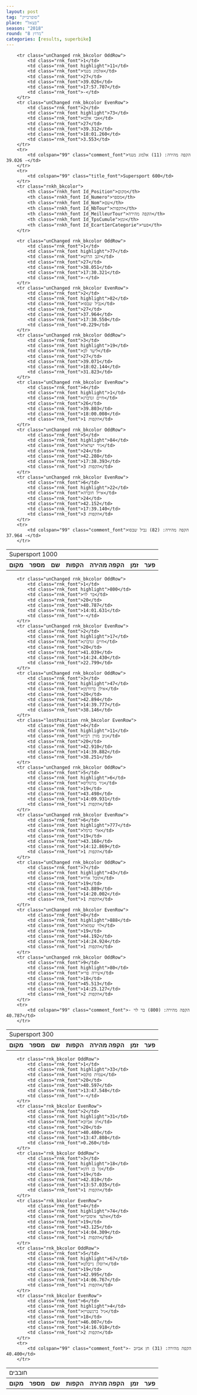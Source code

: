 ```yaml
---
layout: post
tag: "סופרבייק"
place: "פצאל"
season: "2018"
round: "מרוץ 8"
categories: [results, superbike]
---
```

<table class="line_color">
        <tr>
            <td colspan="99" class="title_font">Supersport 1000</td>
        </tr>
        <tr class="rnkh_bkcolor">
            <th class="rnkh_font Id_Position">מקום</th>
            <th class="rnkh_font Id_Numero">מספר</th>
            <th class="rnkh_font Id_Nom">שם</th>
            <th class="rnkh_font Id_NbTour">הקפות</th>
            <th class="rnkh_font Id_MeilleurTour">הקפה מהירה</th>
            <th class="rnkh_font Id_TpsCumule">זמן</th>
            <th class="rnkh_font Id_Ecart1erCategorie">פער</th>
        </tr>

        <tr class="unChanged rnk_bkcolor OddRow">
            <td class="rnk_font">1</td>
            <td class="rnk_font highlight">11</td>
            <td class="rnk_font">אלמוג מנגד</td>
            <td class="rnk_font">27</td>
            <td class="rnk_font">39.026</td>
            <td class="rnk_font">17:57.707</td>
            <td class="rnk_font">-</td>
        </tr>
        <tr class="unChanged rnk_bkcolor EvenRow">
            <td class="rnk_font">2</td>
            <td class="rnk_font highlight">73</td>
            <td class="rnk_font">אבי אלבז</td>
            <td class="rnk_font">27</td>
            <td class="rnk_font">39.312</td>
            <td class="rnk_font">18:01.260</td>
            <td class="rnk_font">3.553</td>
        </tr>
        <tr>
            <td colspan="99" class="comment_font">הקפה מהירה: (11) אלמוג מנגד - 39.026</td>
        </tr>
        <tr>
            <td colspan="99" class="title_font">Supersport 600</td>
        </tr>
        <tr class="rnkh_bkcolor">
            <th class="rnkh_font Id_Position">מקום</th>
            <th class="rnkh_font Id_Numero">מספר</th>
            <th class="rnkh_font Id_Nom">שם</th>
            <th class="rnkh_font Id_NbTour">הקפות</th>
            <th class="rnkh_font Id_MeilleurTour">הקפה מהירה</th>
            <th class="rnkh_font Id_TpsCumule">זמן</th>
            <th class="rnkh_font Id_Ecart1erCategorie">פער</th>
        </tr>

        <tr class="unChanged rnk_bkcolor OddRow">
            <td class="rnk_font">1</td>
            <td class="rnk_font highlight">77</td>
            <td class="rnk_font">יוגב הרוש</td>
            <td class="rnk_font">27</td>
            <td class="rnk_font">38.051</td>
            <td class="rnk_font">17:30.321</td>
            <td class="rnk_font">-</td>
        </tr>
        <tr class="unChanged rnk_bkcolor EvenRow">
            <td class="rnk_font">2</td>
            <td class="rnk_font highlight">82</td>
            <td class="rnk_font">נביל שבסו</td>
            <td class="rnk_font">27</td>
            <td class="rnk_font">37.964</td>
            <td class="rnk_font">17:30.550</td>
            <td class="rnk_font">0.229</td>
        </tr>
        <tr class="unChanged rnk_bkcolor OddRow">
            <td class="rnk_font">3</td>
            <td class="rnk_font highlight">19</td>
            <td class="rnk_font">ליעד לב</td>
            <td class="rnk_font">27</td>
            <td class="rnk_font">39.071</td>
            <td class="rnk_font">18:02.144</td>
            <td class="rnk_font">31.823</td>
        </tr>
        <tr class="unChanged rnk_bkcolor EvenRow">
            <td class="rnk_font">4</td>
            <td class="rnk_font highlight">1</td>
            <td class="rnk_font">חיים זנדברג</td>
            <td class="rnk_font">26</td>
            <td class="rnk_font">39.803</td>
            <td class="rnk_font">18:00.008</td>
            <td class="rnk_font">1 הקפות</td>
        </tr>
        <tr class="unChanged rnk_bkcolor OddRow">
            <td class="rnk_font">5</td>
            <td class="rnk_font highlight">84</td>
            <td class="rnk_font">ניר ישראל</td>
            <td class="rnk_font">24</td>
            <td class="rnk_font">42.208</td>
            <td class="rnk_font">17:38.393</td>
            <td class="rnk_font">3 הקפות</td>
        </tr>
        <tr class="unChanged rnk_bkcolor EvenRow">
            <td class="rnk_font">6</td>
            <td class="rnk_font highlight">22</td>
            <td class="rnk_font">אייל חוברה</td>
            <td class="rnk_font">24</td>
            <td class="rnk_font">42.152</td>
            <td class="rnk_font">17:39.140</td>
            <td class="rnk_font">3 הקפות</td>
        </tr>
        <tr>
            <td colspan="99" class="comment_font">הקפה מהירה: (82) נביל שבסו - 37.964</td>
        </tr>
</table>
<table class="line_color">
        <tr>
            <td colspan="99" class="title_font">Supersport 300</td>
        </tr>
        <tr class="rnkh_bkcolor">
            <th class="rnkh_font Id_Position">מקום</th>
            <th class="rnkh_font Id_Numero">מספר</th>
            <th class="rnkh_font Id_Nom">שם</th>
            <th class="rnkh_font Id_NbTour">הקפות</th>
            <th class="rnkh_font Id_MeilleurTour">הקפה מהירה</th>
            <th class="rnkh_font Id_TpsCumule">זמן</th>
            <th class="rnkh_font Id_Ecart1erCategorie">פער</th>
        </tr>

        <tr class="unChanged rnk_bkcolor OddRow">
            <td class="rnk_font">1</td>
            <td class="rnk_font highlight">800</td>
            <td class="rnk_font">בר לוי</td>
            <td class="rnk_font">20</td>
            <td class="rnk_font">40.787</td>
            <td class="rnk_font">14:01.631</td>
            <td class="rnk_font">-</td>
        </tr>
        <tr class="unChanged rnk_bkcolor EvenRow">
            <td class="rnk_font">2</td>
            <td class="rnk_font highlight">17</td>
            <td class="rnk_font">חיים זנדברג</td>
            <td class="rnk_font">20</td>
            <td class="rnk_font">41.039</td>
            <td class="rnk_font">14:24.430</td>
            <td class="rnk_font">22.799</td>
        </tr>
        <tr class="unChanged rnk_bkcolor OddRow">
            <td class="rnk_font">3</td>
            <td class="rnk_font highlight">47</td>
            <td class="rnk_font">אילן ברוורמן</td>
            <td class="rnk_font">20</td>
            <td class="rnk_font">42.894</td>
            <td class="rnk_font">14:39.777</td>
            <td class="rnk_font">38.146</td>
        </tr>
        <tr class="lostPosition rnk_bkcolor EvenRow">
            <td class="rnk_font">4</td>
            <td class="rnk_font highlight">11</td>
            <td class="rnk_font">ניב מורן רבין</td>
            <td class="rnk_font">20</td>
            <td class="rnk_font">42.910</td>
            <td class="rnk_font">14:39.882</td>
            <td class="rnk_font">38.251</td>
        </tr>
        <tr class="unChanged rnk_bkcolor OddRow">
            <td class="rnk_font">5</td>
            <td class="rnk_font highlight">6</td>
            <td class="rnk_font">ניר מרגוליס</td>
            <td class="rnk_font">19</td>
            <td class="rnk_font">43.498</td>
            <td class="rnk_font">14:09.931</td>
            <td class="rnk_font">1 הקפות</td>
        </tr>
        <tr class="unChanged rnk_bkcolor EvenRow">
            <td class="rnk_font">6</td>
            <td class="rnk_font highlight">777</td>
            <td class="rnk_font">אלי כרמל</td>
            <td class="rnk_font">19</td>
            <td class="rnk_font">43.168</td>
            <td class="rnk_font">14:12.869</td>
            <td class="rnk_font">1 הקפות</td>
        </tr>
        <tr class="unChanged rnk_bkcolor OddRow">
            <td class="rnk_font">7</td>
            <td class="rnk_font highlight">43</td>
            <td class="rnk_font">תובל ארד</td>
            <td class="rnk_font">19</td>
            <td class="rnk_font">43.889</td>
            <td class="rnk_font">14:20.002</td>
            <td class="rnk_font">1 הקפות</td>
        </tr>
        <tr class="unChanged rnk_bkcolor EvenRow">
            <td class="rnk_font">8</td>
            <td class="rnk_font highlight">888</td>
            <td class="rnk_font">לוי שמואל</td>
            <td class="rnk_font">19</td>
            <td class="rnk_font">44.192</td>
            <td class="rnk_font">14:24.924</td>
            <td class="rnk_font">1 הקפות</td>
        </tr>
        <tr class="unChanged rnk_bkcolor OddRow">
            <td class="rnk_font">9</td>
            <td class="rnk_font highlight">80</td>
            <td class="rnk_font">שירה פרי</td>
            <td class="rnk_font">18</td>
            <td class="rnk_font">45.513</td>
            <td class="rnk_font">14:25.127</td>
            <td class="rnk_font">2 הקפות</td>
        </tr>
        <tr>
            <td colspan="99" class="comment_font">הקפה מהירה: (800) בר לוי - 40.787</td>
        </tr>
</table>
<table class="line_color">
        <tr>
            <td colspan="99" class="title_font">חובבים</td>
        </tr>
        <tr class="rnkh_bkcolor">
            <th class="rnkh_font Id_Position">מקום</th>
            <th class="rnkh_font Id_Numero">מספר</th>
            <th class="rnkh_font Id_Nom">שם</th>
            <th class="rnkh_font Id_NbTour">הקפות</th>
            <th class="rnkh_font Id_MeilleurTour">הקפה מהירה</th>
            <th class="rnkh_font Id_TpsCumule">זמן</th>
            <th class="rnkh_font Id_Ecart1erCategorie">פער</th>
        </tr>

        <tr class="rnk_bkcolor OddRow">
            <td class="rnk_font">1</td>
            <td class="rnk_font highlight">33</td>
            <td class="rnk_font">עמית פוקס</td>
            <td class="rnk_font">20</td>
            <td class="rnk_font">40.597</td>
            <td class="rnk_font">13:47.548</td>
            <td class="rnk_font">-</td>
        </tr>
        <tr class="rnk_bkcolor EvenRow">
            <td class="rnk_font">2</td>
            <td class="rnk_font highlight">31</td>
            <td class="rnk_font">חן אביוב</td>
            <td class="rnk_font">20</td>
            <td class="rnk_font">40.400</td>
            <td class="rnk_font">13:47.808</td>
            <td class="rnk_font">0.260</td>
        </tr>
        <tr class="rnk_bkcolor OddRow">
            <td class="rnk_font">3</td>
            <td class="rnk_font highlight">18</td>
            <td class="rnk_font">גל בן דהן</td>
            <td class="rnk_font">19</td>
            <td class="rnk_font">42.810</td>
            <td class="rnk_font">13:57.035</td>
            <td class="rnk_font">1 הקפות</td>
        </tr>
        <tr class="rnk_bkcolor EvenRow">
            <td class="rnk_font">4</td>
            <td class="rnk_font highlight">74</td>
            <td class="rnk_font">אלעד איסוביץ</td>
            <td class="rnk_font">19</td>
            <td class="rnk_font">43.125</td>
            <td class="rnk_font">14:04.309</td>
            <td class="rnk_font">1 הקפות</td>
        </tr>
        <tr class="rnk_bkcolor OddRow">
            <td class="rnk_font">5</td>
            <td class="rnk_font highlight">67</td>
            <td class="rnk_font">רוסלן נייבלט</td>
            <td class="rnk_font">19</td>
            <td class="rnk_font">42.995</td>
            <td class="rnk_font">14:06.767</td>
            <td class="rnk_font">1 הקפות</td>
        </tr>
        <tr class="rnk_bkcolor EvenRow">
            <td class="rnk_font">6</td>
            <td class="rnk_font highlight">4</td>
            <td class="rnk_font">גיל ברנשטיין</td>
            <td class="rnk_font">18</td>
            <td class="rnk_font">46.007</td>
            <td class="rnk_font">14:16.918</td>
            <td class="rnk_font">2 הקפות</td>
        </tr>
        <tr>
            <td colspan="99" class="comment_font">הקפה מהירה: (31) חן אביוב - 40.400</td>
        </tr>
</table>
